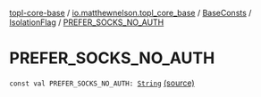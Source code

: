 [topl-core-base](../../../index.md) / [io.matthewnelson.topl_core_base](../../index.md) / [BaseConsts](../index.md) / [IsolationFlag](index.md) / [PREFER_SOCKS_NO_AUTH](./-p-r-e-f-e-r_-s-o-c-k-s_-n-o_-a-u-t-h.md)

# PREFER_SOCKS_NO_AUTH

`const val PREFER_SOCKS_NO_AUTH: `[`String`](https://kotlinlang.org/api/latest/jvm/stdlib/kotlin/-string/index.html) [(source)](https://github.com/05nelsonm/TorOnionProxyLibrary-Android/blob/master/topl-core-base/src/main/java/io/matthewnelson/topl_core_base/BaseConsts.kt#L299)